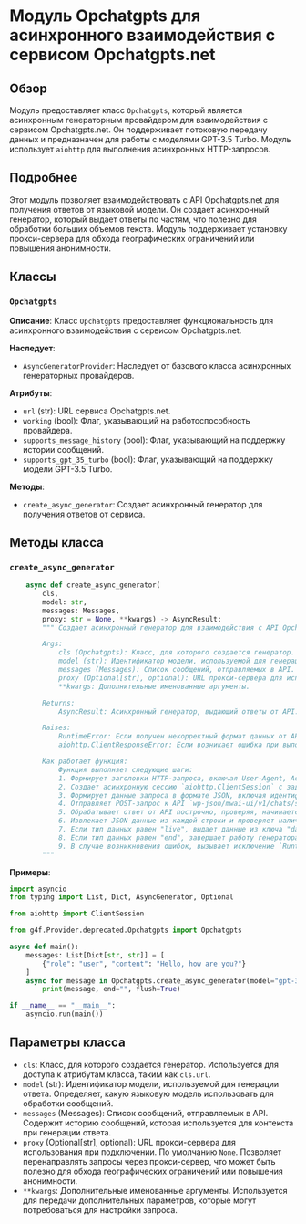 # Модуль Opchatgpts для асинхронного взаимодействия с сервисом Opchatgpts.net

## Обзор

Модуль предоставляет класс `Opchatgpts`, который является асинхронным генераторным провайдером для взаимодействия с сервисом Opchatgpts.net. 
Он поддерживает потоковую передачу данных и предназначен для работы с моделями GPT-3.5 Turbo. Модуль использует `aiohttp` для выполнения асинхронных HTTP-запросов.

## Подробнее

Этот модуль позволяет взаимодействовать с API Opchatgpts.net для получения ответов от языковой модели. 
Он создает асинхронный генератор, который выдает ответы по частям, что полезно для обработки больших объемов текста.
Модуль поддерживает установку прокси-сервера для обхода географических ограничений или повышения анонимности.

## Классы

### `Opchatgpts`

**Описание**: Класс `Opchatgpts` предоставляет функциональность для асинхронного взаимодействия с сервисом Opchatgpts.net.

**Наследует**:
- `AsyncGeneratorProvider`: Наследует от базового класса асинхронных генераторных провайдеров.

**Атрибуты**:
- `url` (str): URL сервиса Opchatgpts.net.
- `working` (bool): Флаг, указывающий на работоспособность провайдера.
- `supports_message_history` (bool): Флаг, указывающий на поддержку истории сообщений.
- `supports_gpt_35_turbo` (bool): Флаг, указывающий на поддержку модели GPT-3.5 Turbo.

**Методы**:
- `create_async_generator`: Создает асинхронный генератор для получения ответов от сервиса.

## Методы класса

### `create_async_generator`

```python
    async def create_async_generator(
        cls,
        model: str,
        messages: Messages,
        proxy: str = None, **kwargs) -> AsyncResult:
        """ Создает асинхронный генератор для взаимодействия с API Opchatgpts.net.

        Args:
            cls (Opchatgpts): Класс, для которого создается генератор.
            model (str): Идентификатор модели, используемой для генерации ответа.
            messages (Messages): Список сообщений, отправляемых в API.
            proxy (Optional[str], optional): URL прокси-сервера для использования при подключении. По умолчанию `None`.
            **kwargs: Дополнительные именованные аргументы.

        Returns:
            AsyncResult: Асинхронный генератор, выдающий ответы от API.

        Raises:
            RuntimeError: Если получен некорректный формат данных от API.
            aiohttp.ClientResponseError: Если возникает ошибка при выполнении HTTP-запроса.

        Как работает функция:
            Функция выполняет следующие шаги:
            1. Формирует заголовки HTTP-запроса, включая User-Agent, Accept, Origin и Referer.
            2. Создает асинхронную сессию `aiohttp.ClientSession` с заданными заголовками.
            3. Формирует данные запроса в формате JSON, включая идентификаторы бота, чата, контекста, сообщения и флаг потоковой передачи.
            4. Отправляет POST-запрос к API `wp-json/mwai-ui/v1/chats/submit` с использованием асинхронной сессии.
            5. Обрабатывает ответ от API построчно, проверяя, начинается ли строка с префикса `b"data: "`.
            6. Извлекает JSON-данные из каждой строки и проверяет наличие ключа "type".
            7. Если тип данных равен "live", выдает данные из ключа "data" через генератор.
            8. Если тип данных равен "end", завершает работу генератора.
            9. В случае возникновения ошибок, вызывает исключение `RuntimeError` с информацией о сломанной строке.
        """
```

**Примеры**:

```python
import asyncio
from typing import List, Dict, AsyncGenerator, Optional

from aiohttp import ClientSession

from g4f.Provider.deprecated.Opchatgpts import Opchatgpts

async def main():
    messages: List[Dict[str, str]] = [
        {"role": "user", "content": "Hello, how are you?"}
    ]
    async for message in Opchatgpts.create_async_generator(model="gpt-3.5-turbo", messages=messages):
        print(message, end="", flush=True)

if __name__ == "__main__":
    asyncio.run(main())
```
## Параметры класса

- `cls`:  Класс, для которого создается генератор. Используется для доступа к атрибутам класса, таким как `cls.url`.
- `model` (str):  Идентификатор модели, используемой для генерации ответа. Определяет, какую языковую модель использовать для обработки сообщений.
- `messages` (Messages):  Список сообщений, отправляемых в API. Содержит историю сообщений, которая используется для контекста при генерации ответа.
- `proxy` (Optional[str], optional): URL прокси-сервера для использования при подключении. По умолчанию `None`. Позволяет перенаправлять запросы через прокси-сервер, что может быть полезно для обхода географических ограничений или повышения анонимности.
- `**kwargs`:  Дополнительные именованные аргументы. Используется для передачи дополнительных параметров, которые могут потребоваться для настройки запроса.